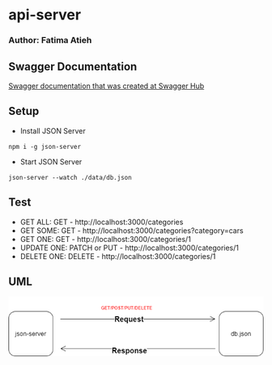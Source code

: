 # api-server

### Author: Fatima Atieh


## Swagger Documentation

[Swagger documentation that was created at Swagger Hub](https://app.swaggerhub.com/apis/fati-ma/api-server/0.1#/)



## Setup

- Install JSON Server
```
npm i -g json-server
```

- Start JSON Server
```
json-server --watch ./data/db.json
```


## Test

- GET ALL: GET - http://localhost:3000/categories
- GET SOME: GET - http://localhost:3000/categories?category=cars
- GET ONE: GET - http://localhost:3000/categories/1
- UPDATE ONE: PATCH or PUT - http://localhost:3000/categories/1
- DELETE ONE: DELETE - http://localhost:3000/categories/1



## UML

![api-server](img/api-server.png)